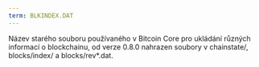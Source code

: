 ```yaml
---
term: BLKINDEX.DAT
---
```


Název starého souboru používaného v Bitcoin Core pro ukládání různých informací o blockchainu, od verze 0.8.0 nahrazen soubory v chainstate/, blocks/index/ a blocks/rev*.dat.